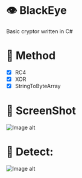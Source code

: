 # 👁️ BlackEye
Basic cryptor written in C#

# 🔑 Method 
- [x] RC4
- [X] XOR
- [X] StringToByteArray

# 💚 ScreenShot
![Image alt](https://github.com/K1ngSoul/BlackEye/blob/master/screen/1.PNG)


# 💙 Detect:

![Image alt](https://github.com/K1ngSoul/BlackEye/blob/master/screen/51ee3caf-1f25-4383-9140-163dcc3e3f94.png)

